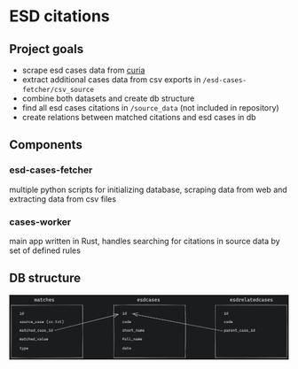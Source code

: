 # ESD citations

## Project goals
- scrape esd cases data from [curia](https://curia.europa.eu)
- extract additional cases data from csv exports in `/esd-cases-fetcher/csv_source`
- combine both datasets and create db structure
- find all esd cases citations in `/source_data` (not included in repository)
- create relations between matched citations and esd cases in db

## Components

### esd-cases-fetcher
multiple python scripts for initializing database, scraping data from web and extracting data from csv files
### cases-worker
main app written in Rust, handles searching for citations in source data by set of defined rules


## DB structure
![](docs/img/db_schema.png)